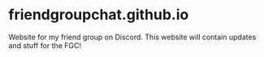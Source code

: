 # friendgroupchat.github.io
Website for my friend group on Discord.
This website will contain updates and stuff for the FGC!
